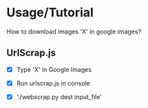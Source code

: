 # Usage/Tutorial
How to download images 'X' in google images?
## UrlScrap.js
- [x] Type 'X' in Google Images
- [x] Run urlscrap.js in console
- [x] './webscrap.py dest input_file'
 